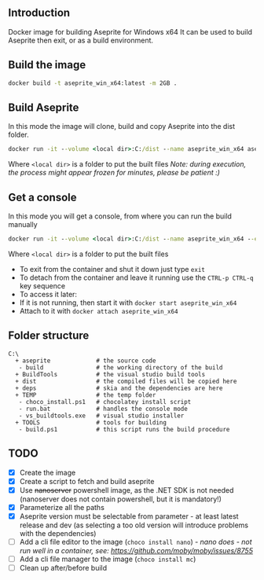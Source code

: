 ## Introduction
Docker image for building Aseprite for Windows x64
It can be used to build Aseprite then exit, or as a build environment.

## Build the image
```cmd
docker build -t aseprite_win_x64:latest -m 2GB .
```

## Build Aseprite
In this mode the image will clone, build and copy Aseprite into the dist folder.
```cmd
docker run -it --volume <local dir>:C:/dist --name aseprite_win_x64 aseprite_win_x64:latest
```
Where ```<local dir>``` is a folder to put the built files
_Note: during execution, the process might appear frozen for minutes, please be patient :)_

## Get a console
In this mode you will get a console, from where you can run the build manually
```cmd
docker run -it --volume <local dir>:C:/dist --name aseprite_win_x64 --env CONSOLE=true aseprite_win_x64:latest
```
Where ```<local dir>``` is a folder to put the built files

 - To exit from the container and shut it down just type ```exit```
 - To detach from the container and leave it running use the ```CTRL-p CTRL-q``` key sequence
 - To access it later:
  - If it is not running, then start it with ```docker start aseprite_win_x64```
  - Attach to it with ```docker attach aseprite_win_x64```

## Folder structure
```
C:\
  + aseprite             # the source code
   - build               # the working directory of the build
  + BuildTools           # the visual studio build tools
  + dist                 # the compiled files will be copied here
  + deps                 # skia and the dependencies are here
  + TEMP                 # the temp folder
   - choco_install.ps1   # chocolatey install script
   - run.bat             # handles the console mode
   - vs_buildtools.exe   # visual studio installer
  + TOOLS                # tools for building
   - build.ps1           # this script runs the build procedure
```

## TODO
- [x] Create the image
- [x] Create a script to fetch and build aseprite
- [x] Use ~~nanoserver~~ powershell image, as the .NET SDK is not needed (nanoserver does not contain powershell, but it is mandatory!)
- [x] Parameterize all the paths
- [x] Aseprite version must be selectable from parameter - at least latest release and dev (as selecting a too old version will introduce problems with the dependencies)
- [ ] Add a cli file editor to the image (```choco install nano```) - _nano does - not run well in a container, see: https://github.com/moby/moby/issues/8755_
- [ ] Add a cli file manager to the image (```choco install mc```)
- [ ] Clean up after/before build